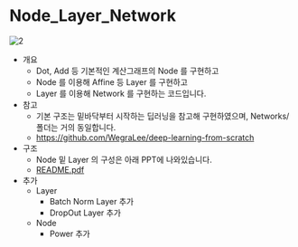 # Node_Layer_Network
![2](https://github.com/dinleo/Node_Layer_Network/assets/81561645/11e17dcd-1fc2-42f2-9663-05fa1e10f759)
- 개요
  - Dot, Add 등 기본적인 계산그래프의 Node 를 구현하고
  - Node 를 이용해 Affine 등 Layer 를 구현하고
  - Layer 를 이용해 Network 를 구현하는 코드입니다.
- 참고
  - 기본 구조는 밑바닥부터 시작하는 딥러닝을 참고해 구현하였으며, Networks/ 폴더는 거의 동일합니다.
  - https://github.com/WegraLee/deep-learning-from-scratch  
- 구조
  - Node 밑 Layer 의 구성은 아래 PPT에 나와있습니다.
  - [README.pdf](https://github.com/dinleo/Node_Layer_Network/files/12300985/README.pdf)
- 추가
  - Layer 
    - Batch Norm Layer 추가
    - DropOut Layer 추가
  - Node
    - Power 추가
